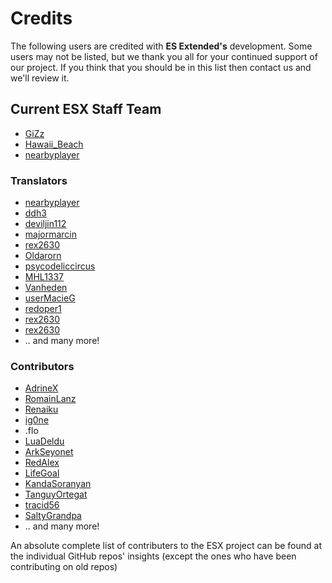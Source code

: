 # Credits

The following users are credited with **ES Extended's** development. Some users may not be listed, but we thank you all for your continued support of our project. If you think that you should be in this list then contact us and we'll review it.

## Current ESX Staff Team

- [GiZz](https://github.com/indilo53)
- [Hawaii_Beach](https://github.com/ElPumpo)
- [nearbyplayer](https://github.com/nearbyplayer)

### Translators

- [nearbyplayer](https://github.com/nearbyplayer)
- [ddh3](https://github.com/ddh3)
- [deviljin112](https://github.com/deviljin112)
- [majormarcin](https://github.com/majormarcin)
- [rex2630](https://github.com/rex2630)
- [Oldarorn](https://github.com/Oldarorn)
- [psycodeliccircus](https://github.com/psycodeliccircus)
- [MHL1337](https://github.com/MHL1337)
- [Vanheden](https://github.com/Vanheden)
- [userMacieG](https://github.com/userMacieG)
- [redoper1](https://github.com/redoper1)
- [rex2630](https://github.com/rex2630)
- [rex2630](https://github.com/rex2630)
- .. and many more!

### Contributors

- [AdrineX](https://github.com/AdrineX)
- [RomainLanz](https://github.com/RomainLanz)
- [Renaiku](https://github.com/renaiku)
- [ig0ne](https://github.com/ig0ne)
- .flo
- [LuaDeldu](https://github.com/LuaDeldu)
- [ArkSeyonet](https://github.com/ArkSeyonet)
- [RedAlex](https://github.com/RedAlex)
- [LifeGoal](https://github.com/LifeGoal)
- [KandaSoranyan](https://github.com/KandaSoranyan)
- [TanguyOrtegat](https://github.com/TanguyOrtegat)
- [tracid56](https://github.com/tracid56)
- [SaltyGrandpa](https://github.com/SaltyGrandpa)
- .. and many more!

An absolute complete list of contributers to the ESX project can be found at the individual GitHub repos' insights (except the ones who have been contributing on old repos)
